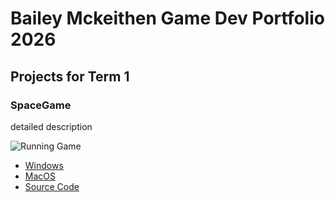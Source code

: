 # Bailey Mckeithen Game Dev Portfolio 2026

## Projects for Term 1

### SpaceGame

detailed description

![Running Game]()

* [Windows](https://github.com/Baileymck123/portfolio/blob/main/src/windows-amd64.zip)
* [MacOS]()
* [Source Code]()
